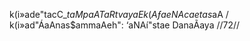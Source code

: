 k(i»ade"tacC_$taM paATaR tvayaEk(AƒaeNA caetas$aA /
k(i»ad"ÁaAnas$ammaAeh": ‘aNAí"stae DanaÃaya //72//